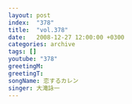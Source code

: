 ```yaml
---
layout: post
index:  "378"
title:  "vol.378"
date:   2008-12-27 12:00:00 +0300
categories: archive
tags: []
youtube: "378"
greetingM: 
greetingT: 
songName: 恋するカレン
singer: 大滝詠一
---
```

